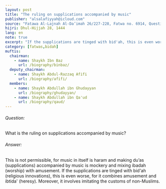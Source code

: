 ```yaml
---
layout: post
title: "The ruling on supplications accompanied by music"
publisher: "alsalafiyyah@icloud.com"
source: "Fatawa Al-Lajnah Al-Da’imah 26/227-228, Fatwa no. 6914‏, Question 14"
hijri: Dhul-Hijjah 28, 1444
lang: en
note: true
excerpt: "If the supplications are tinged with bid'ah, this is even worse, for it combines amusement and heresy."
category: [fatwas,bidah]
muftis:
  chairman: 
    - name: Shaykh Ibn Baz
      url: /biography/binbaz/
  deputy_chairman:
    - name: Shaykh Abdul-Razzaq Afifi
      url: /biography/afifi/
  members:
    - name: Shaykh Abdullah ibn Ghudayyan
      url: /biography/ghudayyan/
    - name: Shaykh Abdullah ibn Qa'ud
      url: /biography/qaud/
---
```


###### Question: 

What is the ruling on supplications accompanied by music?

###### Answer: 

This is not permissible, for music in itself is haram and making du’as (supplications) accompanied by music is mockery and mixing ibadah (worship) with amusement. If the supplications are tinged with bid'ah (religious innovations), this is even worse, for it combines amusement and ibtida' (heresy). Moreover, it involves imitating the customs of non-Muslims.
